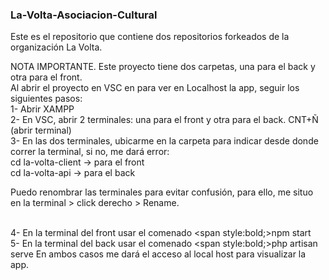 <h3>La-Volta-Asociacion-Cultural</h3>
Este es el repositorio que contiene dos repositorios forkeados de la organización La Volta.

NOTA IMPORTANTE. Este proyecto tiene dos carpetas, una para el back y otra para el front.
<br>Al abrir el proyecto en VSC en para ver en Localhost la app, seguir los siguientes pasos:
<br>1- Abrir XAMPP
<br>2- En VSC, abrir 2 terminales: una para el front y otra para el back. CNT+Ñ (abrir terminal)
<br>3- En las dos terminales, ubicarme en la carpeta para indicar desde donde correr la terminal, si no, me dará error:
<br>cd la-volta-client -> para el front
<br>cd la-volta-api -> para el back

Puedo renombrar las terminales para evitar confusión, para ello, me situo en la terminal > click derecho > Rename.

<br>4- En la terminal del front usar el comenado <span style:bold;>npm start</span>
<br>5- En la terminal del back usar el comenado <span style:bold;>php artisan serve</span>
En ambos casos me dará el acceso al local host para visualizar la app.
